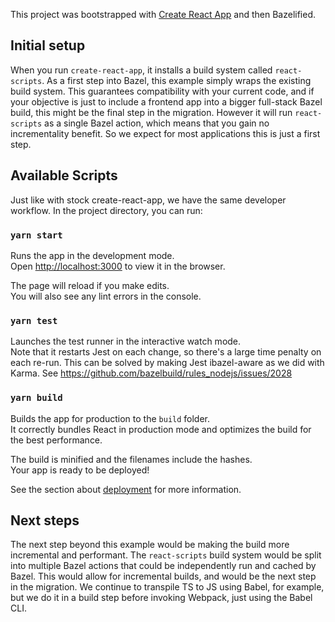 This project was bootstrapped with [Create React App](https://github.com/facebook/create-react-app) and then Bazelified.

## Initial setup

When you run `create-react-app`, it installs a build system called `react-scripts`. As a first step into Bazel, this example simply wraps the existing build system. This guarantees compatibility with your current code, and if your objective is just to include a frontend app into a bigger full-stack Bazel build, this might be the final step in the migration. However it will run `react-scripts` as a single Bazel action, which means that you gain no incrementality benefit. So we expect for most applications this is just a first step.

## Available Scripts

Just like with stock create-react-app, we have the same developer workflow. In the project directory, you can run:

### `yarn start`

Runs the app in the development mode.<br />
Open [http://localhost:3000](http://localhost:3000) to view it in the browser.

The page will reload if you make edits.<br />
You will also see any lint errors in the console.

### `yarn test`

Launches the test runner in the interactive watch mode.<br />
Note that it restarts Jest on each change, so there's a large time penalty on each re-run.
This can be solved by making Jest ibazel-aware as we did with Karma.
See https://github.com/bazelbuild/rules_nodejs/issues/2028

### `yarn build`

Builds the app for production to the `build` folder.<br />
It correctly bundles React in production mode and optimizes the build for the best performance.

The build is minified and the filenames include the hashes.<br />
Your app is ready to be deployed!

See the section about [deployment](https://facebook.github.io/create-react-app/docs/deployment) for more information.

## Next steps

The next step beyond this example would be making the build more incremental and performant. The `react-scripts` build system would be split into multiple Bazel actions that could be independently run and cached by Bazel. This would allow for incremental builds, and would be the next step in the migration. We continue to transpile TS to JS using Babel, for example, but we do it in a build step before invoking Webpack, just using the Babel CLI.